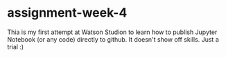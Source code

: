 # assignment-week-4
Thia is my first attempt at Watson Studion to learn how to publish Jupyter Notebook (or any code) directly to github. It doesn't show off skills. Just a trial :)

